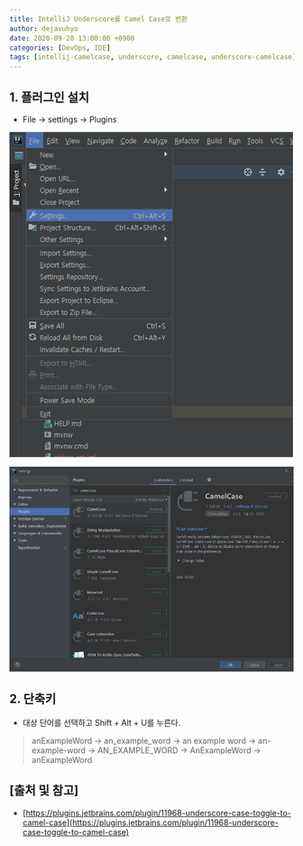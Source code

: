 ```yaml
---
title: IntelliJ Underscore를 Camel Case로 변환
author: dejavuhyo
date: 2020-09-28 13:00:00 +0900
categories: [DevOps, IDE]
tags: [intellij-camelcase, underscore, camelcase, underscore-camelcase]
---
```


## 1. 플러그인 설치

* File → settings → Plugins

![img001](/assets/img/2020-09-28-intellij-underscore-case-toggle-to-camel-case/img001.png)

![img002](/assets/img/2020-09-28-intellij-underscore-case-toggle-to-camel-case/img002.png)

## 2. 단축키

* 대상 단어를 선택하고 Shift + Alt + U를 누른다.

> anExampleWord → an_example_word → an example word → an-example-word → AN_EXAMPLE_WORD → AnExampleWord → anExampleWord

## [출처 및 참고]
* [https://plugins.jetbrains.com/plugin/11968-underscore-case-toggle-to-camel-case](https://plugins.jetbrains.com/plugin/11968-underscore-case-toggle-to-camel-case)
